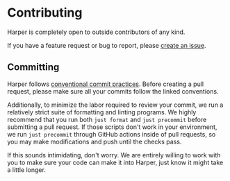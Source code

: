 # Contributing

Harper is completely open to outside contributors of any kind.

If you have a feature request or bug to report, please [create an issue](https://github.com/elijah-potter/harper/issues).

## Committing

Harper follows [conventional commit practices](https://www.conventionalcommits.org/en/v1.0.0/). 
Before creating a pull request, please make sure all your commits follow the linked conventions.

Additionally, to minimize the labor required to review your commit, we run a relatively strict suite of formatting and linting programs.
We highly recommend that you run both `just format` and `just precommit` before submitting a pull request.
If those scripts don't work in your environment, we run `just precommit` through GitHub actions inside of pull requests, so you may make modifications and push until the checks pass.

If this sounds intimidating, don't worry.
We are entirely willing to work with you to make sure your code can make it into Harper, just know it might take a little longer.
